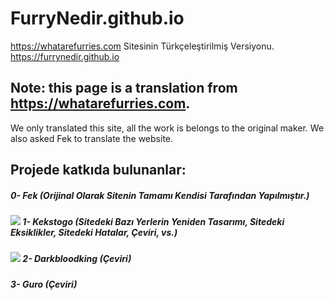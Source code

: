 # FurryNedir.github.io
[](https://raw.githubusercontent.com/FurryNedir/FurryNedir.github.io/main/img/graph_preview.png)
https://whatarefurries.com Sitesinin Türkçeleştirilmiş Versiyonu. https://furrynedir.github.io
## Note: this page is a translation from https://whatarefurries.com.
We only translated this site, all the work is belongs to the original maker. We also asked Fek to translate the website.
## Projede katkıda bulunanlar:
##### 0- Fek (Orijinal Olarak Sitenin Tamamı Kendisi Tarafından Yapılmıştır.)
##### ![](https://avatars.githubusercontent.com/u/67545942?s=48&v=4) 1- Kekstogo (Sitedeki Bazı Yerlerin Yeniden Tasarımı, Sitedeki Eksiklikler, Sitedeki Hatalar, Çeviri, vs.)
##### ![](https://avatars.githubusercontent.com/u/71722525?s=48&v=4) 2- Darkbloodking (Çeviri)
##### 3- Guro (Çeviri)


